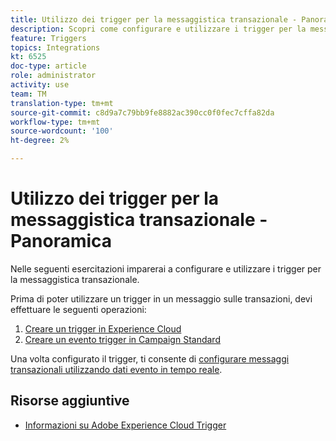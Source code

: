 ```yaml
---
title: Utilizzo dei trigger per la messaggistica transazionale - Panoramica
description: Scopri come configurare e utilizzare i trigger per la messaggistica transazionale.
feature: Triggers
topics: Integrations
kt: 6525
doc-type: article
role: administrator
activity: use
team: TM
translation-type: tm+mt
source-git-commit: c8d9a7c79bb9fe8882ac390cc0f0fec7cffa82da
workflow-type: tm+mt
source-wordcount: '100'
ht-degree: 2%

---
```



# Utilizzo dei trigger per la messaggistica transazionale - Panoramica

Nelle seguenti esercitazioni imparerai a configurare e utilizzare i trigger per la messaggistica transazionale.

Prima di poter utilizzare un trigger in un messaggio sulle transazioni, devi effettuare le seguenti operazioni:

1. [Creare un trigger in Experience Cloud](help/integrations/create-a-trigger-in-experience-cloud.md)
2. [Creare un evento trigger in Campaign Standard](/help/integrations/create-a-trigger-event.md)

Una volta configurato il trigger, ti consente di [configurare messaggi transazionali utilizzando dati evento in tempo reale](/help/integrations/configure-transactional-messages-using-realtime-event-data.md).

## Risorse aggiuntive

* [Informazioni su Adobe Experience Cloud Trigger](https://experienceleague.adobe.com/docs/campaign-standard/using/integrating-with-adobe-cloud/working-with-campaign-and-triggers/about-adobe-experience-cloud-triggers.html?lang=en#integrating-with-adobe-cloud)
